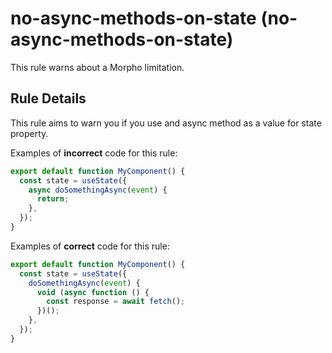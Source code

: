 # no-async-methods-on-state (no-async-methods-on-state)

This rule warns about a Morpho limitation.

## Rule Details

This rule aims to warn you if you use and async method as a value for state property.

Examples of **incorrect** code for this rule:

```js
export default function MyComponent() {
  const state = useState({
    async doSomethingAsync(event) {
      return;
    },
  });
}
```

Examples of **correct** code for this rule:

```js
export default function MyComponent() {
  const state = useState({
    doSomethingAsync(event) {
      void (async function () {
        const response = await fetch();
      })();
    },
  });
}
```
